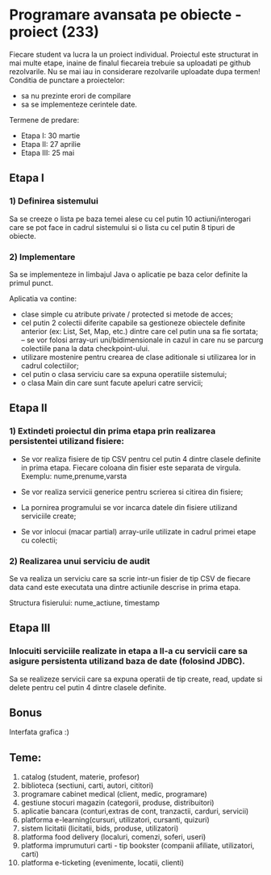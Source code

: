 # Programare avansata pe obiecte - proiect (233)


Fiecare student va lucra la un proiect individual.
Proiectul este structurat in mai multe etape, inaine de finalul fiecareia trebuie sa uploadati pe github rezolvarile. Nu se mai iau in considerare rezolvarile uploadate dupa termen!
Conditia de punctare a proiectelor:
- sa nu prezinte erori de compilare 
- sa se implementeze cerintele date.

Termene de predare:
- Etapa I: 30 martie
- Etapa II: 27 aprilie
- Etapa III: 25 mai

## Etapa I

### 1) Definirea sistemului
Sa se creeze o lista pe baza temei alese cu cel putin 10 actiuni/interogari care se pot face in cadrul sistemului si o lista cu cel putin 8 tipuri de obiecte.

### 2) Implementare
Sa se implementeze in limbajul Java o aplicatie pe baza celor definite la primul punct. 

Aplicatia va contine:
- clase simple cu atribute private / protected si metode de acces;
- cel putin 2 colectii diferite capabile sa gestioneze obiectele definite anterior (ex: List, Set, Map, etc.) dintre care cel putin una sa fie sortata;
– se vor folosi array-uri uni/bidimensionale in cazul in care nu se parcurg colectiile pana la data checkpoint-ului.
- utilizare mostenire pentru crearea de clase aditionale si utilizarea lor in cadrul colectiilor;
- cel putin o clasa serviciu care sa expuna operatiile sistemului;
- o clasa Main din care sunt facute apeluri catre servicii;

## Etapa II
### 1) Extindeti proiectul din prima etapa prin realizarea persistentei utilizand fisiere:
- Se vor realiza fisiere de tip CSV pentru cel putin 4 dintre clasele definite in prima etapa.
Fiecare coloana din fisier este separata de virgula. Exemplu: nume,prenume,varsta

- Se vor realiza servicii generice pentru scrierea si citirea din fisiere;
- La pornirea programului se vor incarca datele din fisiere utilizand serviciile create;
- Se vor inlocui (macar partial) array-urile utilizate in cadrul primei etape cu colectii;

### 2) Realizarea unui serviciu de audit
Se va realiza un serviciu care sa scrie intr-un fisier de tip CSV de fiecare data cand este executata una dintre actiunile descrise in prima etapa. 

Structura fisierului: nume_actiune, timestamp

## Etapa III

### Inlocuiti serviciile realizate in etapa a II-a cu servicii care sa asigure persistenta utilizand baza de date (folosind JDBC).

Sa se realizeze servicii care sa expuna operatii de tip create, read, update si delete pentru cel putin 4 dintre clasele definite.

## Bonus
Interfata grafica :)

## Teme:
1) catalog (student, materie, profesor)
2) biblioteca (sectiuni, carti, autori, cititori)
3) programare cabinet medical (client, medic, programare)
4) gestiune stocuri magazin (categorii, produse, distribuitori)
5) aplicatie bancara (conturi,extras de cont, tranzactii, carduri, servicii)
6) platforma e-learning(cursuri, utilizatori, cursanti, quizuri)
7) sistem licitatii (licitatii, bids, produse, utilizatori)
8) platforma food delivery (localuri, comenzi, soferi, useri)
9) platforma imprumuturi carti - tip bookster (companii afiliate, utilizatori, carti)
10) platforma e-ticketing (evenimente, locatii, clienti)
